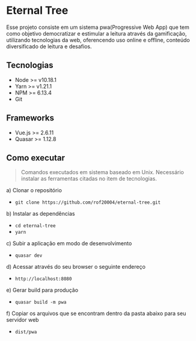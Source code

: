 # Eternal Tree
Esse projeto consiste em um sistema pwa(Progressive Web App) que tem como objetivo democratizar e estimular a leitura através da gamificação, utilizando tecnologias da web, oferencendo uso online e offline, conteúdo diversificado de leitura e desafios.

## Tecnologias
- Node >= v10.18.1
- Yarn >= v1.21.1
- NPM >= 6.13.4
- Git

## Frameworks
- Vue.js >= 2.6.11
- Quasar >= 1.12.8

## Como executar

> Comandos executados em sistema baseado em Unix.
> Necessário instalar as ferramentas citadas no item de tecnologias.

a) Clonar o repositório
- `git clone https://github.com/rof20004/eternal-tree.git`

b) Instalar as dependências
- `cd eternal-tree`
- `yarn`

c) Subir a aplicação em modo de desenvolvimento
- `quasar dev`

d) Acessar através do seu browser o seguinte endereço
- `http://localhost:8080`

e) Gerar build para produção
- `quasar build -m pwa`

f) Copiar os arquivos que se encontram dentro da pasta abaixo para seu servidor web
- `dist/pwa`
